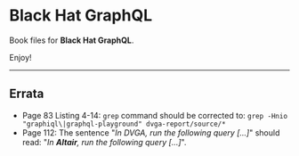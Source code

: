 # Black Hat GraphQL
Book files for **Black Hat GraphQL**.

Enjoy!

***

## Errata
* Page 83 Listing 4-14: `grep` command should be corrected to: `grep -Hnio "graphiql\|graphql-playground" dvga-report/source/*`
* Page 112: The sentence "_In DVGA, run the following query [...]_" should read: "_In **Altair**, run the following query [...]_".
